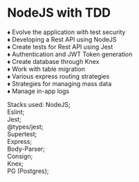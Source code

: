 # NodeJS with TDD

♦ Evolve the application with test security<br>
♦ Developing a Rest API using NodeJS<br>
♦ Create tests for Rest API using Jest<br>
♦ Authentication and JWT Token generation<br>
♦ Create database through Knex<br>
♦ Work with table migration<br>
♦ Various express routing strategies<br>
♦ Strategies for managing mass data<br>
♦ Manage in-app logs

Stacks used:
NodeJS;<br>
Eslint;<br>
Jest;<br>
@types/jest;<br>
Supertest;<br>
Express;<br>
Body-Parser;<br>
Consign;<br>
Knex;<br>
PG (Postgres);